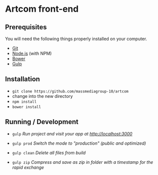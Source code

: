 # Artcom front-end

## Prerequisites

You will need the following things properly installed on your computer.

* [Git](http://git-scm.com/)
* [Node.js](http://nodejs.org/) (with NPM)
* [Bower](http://bower.io/)
* [Gulp](http://gulpjs.com/)

## Installation

* `git clone https://github.com/massmediagroup-10/artcom`
* change into the new directory
* `npm install`
* `bower install`

## Running / Development

* `gulp` _Run project and visit your app at [http://localhost:3000](http://localhost:3000)_

* `gulp prod` _Switch the mode to "production" (public and optimized)_

* `gulp clean` _Delete all files from build_

* `gulp zip` _Compress and save as zip in folder with a timestamp for the rapid exchange_